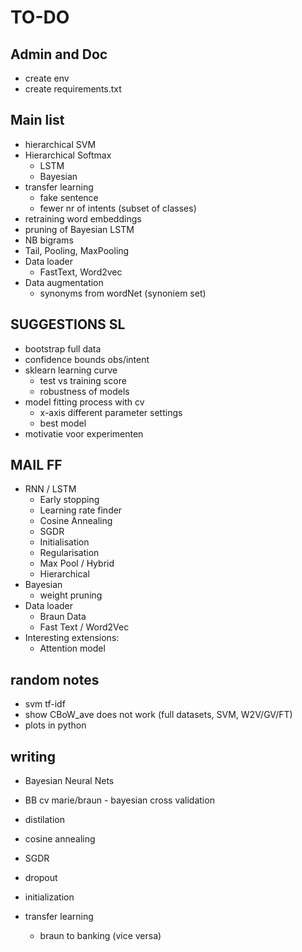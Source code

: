 # TO-DO
## Admin and Doc
* create env
* create requirements.txt

## Main list 
* hierarchical SVM
* Hierarchical Softmax
	* LSTM
	* Bayesian
* transfer learning
	* fake sentence
	* fewer nr of intents (subset of classes)
* retraining word embeddings
* pruning of Bayesian LSTM
* NB bigrams
* Tail, Pooling, MaxPooling
* Data loader
	* FastText, Word2vec
* Data augmentation
	* synonyms from wordNet (synoniem set)

## SUGGESTIONS SL
* bootstrap full data
* confidence bounds obs/intent
* sklearn learning curve
	* test vs training score
	* robustness of models
* model fitting process with cv
	* x-axis different parameter settings
	* best model
* motivatie voor experimenten

## MAIL FF
* RNN / LSTM
    * Early stopping
    * Learning rate finder
    * Cosine Annealing
    * SGDR
    * Initialisation
    * Regularisation
    * Max Pool / Hybrid
    * Hierarchical
* Bayesian
    * weight pruning
* Data loader
    * Braun Data
    * Fast Text / Word2Vec
* Interesting extensions:
	* Attention model

## random notes
* svm tf-idf
* show CBoW_ave does not work (full datasets, SVM, W2V/GV/FT)
* plots in python

## writing
* Bayesian Neural Nets
* BB cv marie/braun - bayesian cross validation
* distilation

* cosine annealing
* SGDR
* dropout
* initialization
* transfer learning
	* braun to banking (vice versa)